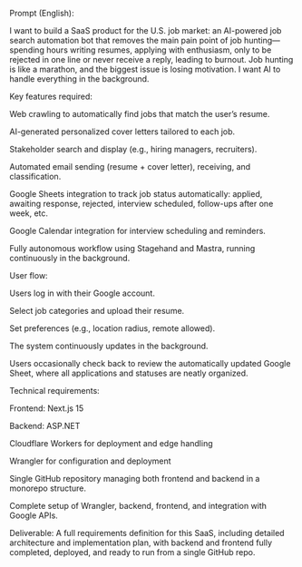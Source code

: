 Prompt (English):

I want to build a SaaS product for the U.S. job market: an AI-powered job search automation bot that removes the main pain point of job hunting—spending hours writing resumes, applying with enthusiasm, only to be rejected in one line or never receive a reply, leading to burnout. Job hunting is like a marathon, and the biggest issue is losing motivation. I want AI to handle everything in the background.

Key features required:

Web crawling to automatically find jobs that match the user’s resume.

AI-generated personalized cover letters tailored to each job.

Stakeholder search and display (e.g., hiring managers, recruiters).

Automated email sending (resume + cover letter), receiving, and classification.

Google Sheets integration to track job status automatically: applied, awaiting response, rejected, interview scheduled, follow-ups after one week, etc.

Google Calendar integration for interview scheduling and reminders.

Fully autonomous workflow using Stagehand and Mastra, running continuously in the background.

User flow:

Users log in with their Google account.

Select job categories and upload their resume.

Set preferences (e.g., location radius, remote allowed).

The system continuously updates in the background.

Users occasionally check back to review the automatically updated Google Sheet, where all applications and statuses are neatly organized.

Technical requirements:

Frontend: Next.js 15

Backend: ASP.NET

Cloudflare Workers for deployment and edge handling

Wrangler for configuration and deployment

Single GitHub repository managing both frontend and backend in a monorepo structure.

Complete setup of Wrangler, backend, frontend, and integration with Google APIs.

Deliverable:
A full requirements definition for this SaaS, including detailed architecture and implementation plan, with backend and frontend fully completed, deployed, and ready to run from a single GitHub repo.
